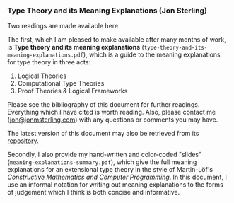 ### Type Theory and its Meaning Explanations (Jon Sterling)

Two readings are made available here.

The first, which I am pleased to make available after many months of work, is
**Type theory and its meaning explanations**
(`type-theory-and-its-meaning-explanations.pdf`), which is a guide to the
meaning explanations for type theory in three acts:

1. Logical Theories
2. Computational Type Theories
3. Proof Theories & Logical Frameworks

Please see the bibliography of this document for further readings. Everything
which I have cited is worth reading. Also, please contact me
(jon@jonmsterling.com) with any questions or comments you may have.

The latest version of this document may also be retrieved from its
[repository](https://github.com/jonsterling/type-theory-and-its-meaning-explanations).

Secondly, I also provide my hand-written and color-coded "slides"
(`meaning-explanations-summary.pdf`), which give the full meaning explanations
for an extensional type theory in the style of Martin-Löf's *Constructive
Mathematics and Computer Programming*. In this document, I use an informal
notation for writing out meaning explanations to the forms of judgement which I
think is both concise and informative.
